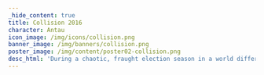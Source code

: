 ```yaml
---
_hide_content: true
title: Collision 2016
character: Antau
icon_image: /img/icons/collision.png
banner_image: /img/banners/collision.png
poster_image: /img/content/poster02-collision.png
desc_html: 'During a chaotic, fraught election season in a world different from but eerily similar to our own, one mercenary consultant-turned-campaign manager (Antau) sees an opportunity to give &ldquo;The People&rdquo; what they want: sweet release, in the form of a Giant Meteor presidency.'
---
```


